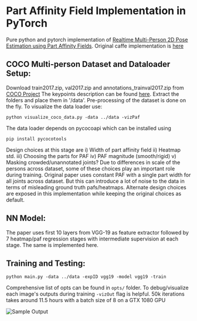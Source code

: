 # Part Affinity Field Implementation in PyTorch

Pure python and pytorch implementation of [
Realtime Multi-Person 2D Pose Estimation using Part Affinity Fields](https://arxiv.org/abs/1611.08050). Original caffe implementation is [here](https://github.com/ZheC/Realtime_Multi-Person_Pose_Estimation) 

## COCO Multi-person Dataset and Dataloader Setup:
Download  train2017.zip, val2017.zip and annotations_trainval2017.zip from [COCO Project](https://github.com/cocodataset/cocodataset.github.io/blob/master/dataset/download.htm) The keypoints description can be found [here](http://cocodataset.org/#format-data). Extract the folders and place them in '/data'. Pre-processing of the dataset is done on the fly. To visualize the data loader use:
 
 ```python visualize_coco_data.py -data ../data -vizPaf```

The data loader depends on pycocoapi which can be installed using 

```pip install pycocotools```

Design choices at this stage are i) Width of part affinity field ii) Heatmap std. iii) Choosing the parts for PAF iv) PAF magnitude (smooth/rigid) v) Masking crowded/unannotated joints? Due to differences in scale of the persons across dataset, some of these choices play an important role during training. Original paper uses constant PAF with a single part width for all joints across dataset. But this can introduce a lot of noise to the data in terms of misleading ground truth pafs/heatmaps. Alternate design choices are exposed in this implementation while keeping the original choices as default. 

## NN Model:
The paper uses first 10 layers from VGG-19 as feature extractor followed by 7 heatmap/paf regression stages with intermediate supervision at each stage. The same is implemented here.

## Training and Testing:

```python main.py -data ../data -expID vgg19 -model vgg19 -train```

Comprehensive list of opts can be found in ```opts/``` folder. To debug/visualize each image's outputs during training ```-vizOut``` flag is helpful. 50k iterations takes around 11.5 hours with a batch size of 8 on a GTX 1080 GPU 

![Sample Output](output/sample_heatmap.png?raw=true "Sample heatmap outpus")